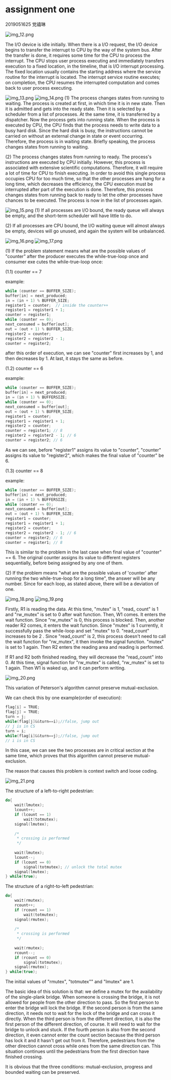 # assignment one
2019051625 党禧琳

![img_12.png](img_12.png)

The I/O device is idle initially. When there is a I/O request,
the I/O device begins to transfer the interrupt to CPU by the way of the 
system bus. After the transfer is done, it requires some time for the CPU to process
the interrupt. The CPU stops user process executing and immediately
transfers execution to a fixed location, in the timeline, that is
I/O interrupt processing. The fixed location usually contains the
starting address where the service routine for the interrupt is located.
The interrupt service routine executes; on completion, the CPU resumes
the interrupted computation and comes back to user process executing.

![img_13.png](img_13.png)
![img_14.png](img_14.png)
(1) 
The process changes states from running to waiting.
The process is created at first, in which time it is in new state.
Then it is admitted and gets into the ready state. Then it is selected
by a scheduler from a list of processes. At the same time, it is transferred
by a dispatcher. Now the process gets into running state. When the process
is executed by CPU, the CPU finds that the process needs to write data
to a busy hard disk. Since the hard disk is busy, the instructions cannot
be carried on without an external change in state or event occurring.
Therefore, the process is in waiting state. Briefly speaking, the process changes
states from running to waiting.

(2)
The process changes states from running to ready.
The process's instructions are executed by CPU initially. 
However, this process is associated with extensive scientific computations.
Therefore, it will require a lot of time for CPU to finish executing.
In order to avoid this single process occupies CPU for too much time,
so that the other processes are hang for a long time, which decreases
the efficiency, the CPU execution must be interrupted after part
of the execution is done.
Therefore, this process changes states from running back to ready to
 let the other processes have chances to be executed. The process is now in
 the list of processes again.

![img_15.png](img_15.png)
(1)
If all processes are I/O bound, the ready queue will always be empty,
and the short-term scheduler will have little to do.

(2)
If all processes are CPU bound, the I/O waiting queue will almost always
be empty, devices will go unused, and again the system will be unbalanced.

![img_16.png](img_16.png)
![img_17.png](img_17.png)

(1)
If the problem statement means what are the possible values of "counter"
after the producer executes the while-true-loop once and consumer exe
cutes the while-true-loop once:

(1.1) counter == 7

example:
```c++
while (counter == BUFFER_SIZE);
buffer[in] = next_produced;
in = (in + 1) % BUFFER_SIZE;
register1 = counter;  // inside the counter++
register1 = register1 + 1;
counter = register1;
while (counter == 0);
next_consumed = buffer[out];
out = (out + 1) % BUFFER_SIZE;
register2 = counter;
register2 = register2 - 1;
counter = register2;
```

after this order of execution, we can see "counter" first increases by 1,
and then decreases by 1. At last, it stays the same as before.

(1.2) counter == 6

example:
```c++
while (counter == BUFFER_SIZE);
buffer[in] = next_produced;
in = (in + 1) % BUFFERSIZE;
while (counter == 0);
next_consumed = buffer[out];
out = (out + 1) % BUFFER_SIZE;
register1 = counter;
register1 = register1 + 1;
register2 = counter;
counter = register1; // 8
register2 = register2 - 1; // 6
counter = register2; // 6
```

As we can see, before "register1" assigns its value to "counter", 
"counter" assigns its value to "register2", which makes the final
value of "counter" be 6.

(1.3) counter == 8

example:
```c++
while (counter == BUFFER_SIZE);
buffer[in] = next_produced;
in = (in + 1) % BUFFERSIZE;
while (counter == 0);
next_consumed = buffer[out];
out = (out + 1) % BUFFER_SIZE;
register1 = counter;
register1 = register1 + 1;
register2 = counter;
register2 = register2 - 1; // 6
counter = register2; // 6
counter = register1; // 8
```

This is similar to the problem in the last case when final 
value of "counter" == 6. The original counter assigns its value
 to different registers sequentially, before being assigned by
 any one of them.

(2)
If the problem means "what are the possible values of 'counter' after
running the two while-true-loop for a long time", the answer will be
any number. Since for each loop, as stated above, there will be a
deviation of one.

![img_18.png](img_18.png)
![img_19.png](img_19.png)


Firstly, R1 is reading the data. At this time, "mutex" is 1, "read_
count" is 1 and "rw_mutex" is set to 0 after wait function.
Then, W1 comes. It enters the wait function. Since "rw_mutex" is 0,
 this process is blocked. Then, another reader R2 comes, it enters the
 wait function. Since "mutex" is 1 currently, it successfully pass
 the while-loop and set "mutex" to 0. "read_count" increases to be 2
. Since "read_count" is 2, this process doesn't need to call the 
wait function for "rw_mutex", it then invoke the signal function.
"mutex" is set to 1 again. Then R2 enters the reading area and reading
 is performed.

If R1 and R2 both finished reading, they will decrease the "read_count"
 into 0. At this time, signal function for "rw_mutex" is called, 
"rw_mutex" is set to 1 again. Then W1 is waked up, and it can perform writing. 

![img_20.png](img_20.png)

This variation of Peterson's algorithm cannot preserve mutual-exclusion.

We can check this by one example(order of execution):

```c++
flag[i] = TRUE;
flag[j] = TRUE;
turn = j;
while(flag[j]&&turn==i);//false, jump out
// j is in CS
turn = i;
while(flag[i]&&turn==j);//false, jump out
// i is in CS
```

In this case, we can see the two processes are in critical section at the same time,
 which proves that this algorithm cannot preserve mutual-exclusion.

The reason that causes this problem is context switch and loose coding.

![img_21.png](img_21.png)

The structure of a left-to-right pedestrian:
```c++
do{
    wait(lmutex);
    lcount++;
    if (lcount == 1)
        wait(totmutex);
    signal(lmutex);
    
    /*
     * crossing is performed
     */
    
    wait(lmutex);
    lcount--;
    if (lcount == 0)
        signal(totmutex); // unlock the total mutex
    signal(lmutex);
} while(true);
```

The structure of a right-to-left pedestrian:
```c++
do{
    wait(rmutex);
    rcount++;
    if (rcount == 1)
        wait(totmutex);
    signal(rmutex);
    
    /*
     * crossing is performed
     */
    
    wait(rmutex);
    rcount--;
    if (rcount == 0)
        signal(totmutex);
    signal(rmutex);
} while(true);
```

The initial values of "rmutex", "totmutex"" and "lmutex" are 1.

The basic idea of this solution is that: we define a mutex for the
 availability of the single-plank bridge. When someone is crossing
 the bridge, it is not allowed for people from the other direction to
 pass. So the first person to enter the bridge will lock the bridge.
 If the second person is from the same direction, it needs not to 
wait for the lock of the bridge and can cross it directly. When the
 third person is from the different direction, it is also the first person
 of the different direction, of course. It will need to wait for
 the bridge to unlock and stuck. If the fourth person is also from
 the second direction, it even cannot enter the count section because
 the third person has lock it and it hasn't get out from it. Therefore, pedestrians from the other
 direction cannot cross while ones from the same direction can. This 
situation continues until the pedestrians from the first direction
 have finished crossing. 

It is obvious that the three conditions: mutual-exclusion,
 progress and bounded waiting can be preserved.